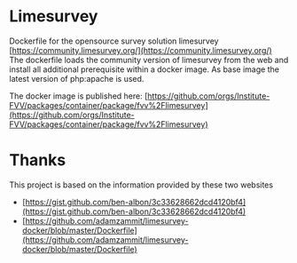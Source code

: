 # Limesurvey 
Dockerfile for the opensource survey solution limesurvey [https://community.limesurvey.org/](https://community.limesurvey.org/)  
The dockerfile loads the community version of limesurvey from the web and install all additional prerequisite within a docker image. As base image the latest version of php:apache is used.

The docker image is published here: [https://github.com/orgs/Institute-FVV/packages/container/package/fvv%2Flimesurvey](https://github.com/orgs/Institute-FVV/packages/container/package/fvv%2Flimesurvey)

# Thanks
This project is based on the information provided by these two websites
* [https://gist.github.com/ben-albon/3c33628662dcd4120bf4](https://gist.github.com/ben-albon/3c33628662dcd4120bf4)
* [https://github.com/adamzammit/limesurvey-docker/blob/master/Dockerfile](https://github.com/adamzammit/limesurvey-docker/blob/master/Dockerfile)
